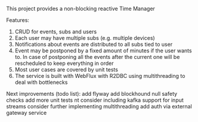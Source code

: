 This project provides a non-blocking reactive Time Manager

Features:
1. CRUD for events, subs and users
2. Each user may have multiple subs (e.g. multiple devices)
3. Notifications about events are distributed to all subs tied to user 
4. Event may be postponed by a fixed amount of minutes if the user wants to. In case of postponing all the events after the current one will be rescheduled to keep everything in order
5. Most user cases are covered by unit tests
6. The service is built with WebFlux with R2DBC using multithreading to deal with bottlenecks

Next improvements (todo list):
add flyway
add blockhound
null safety checks
add more unit tests
nt
consider including kafka support for input streams
consider further implementing multithreading
add auth via external gateway service

